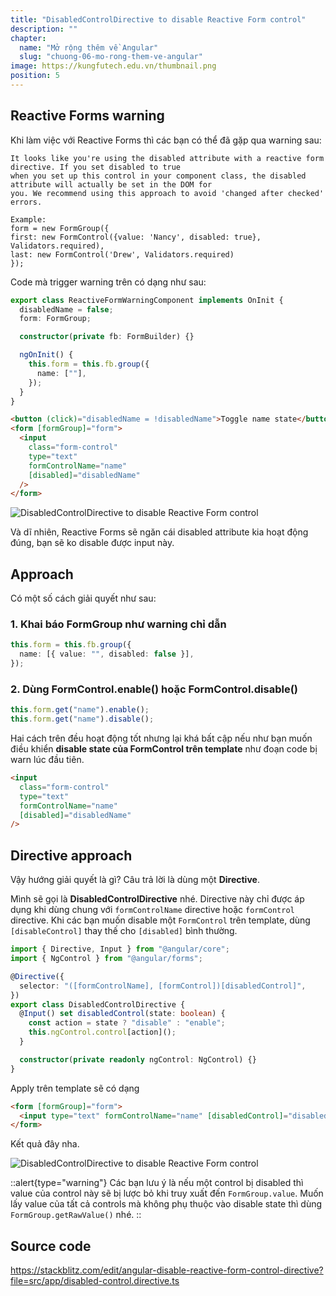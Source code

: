 ```yaml
---
title: "DisabledControlDirective to disable Reactive Form control"
description: ""
chapter:
  name: "Mở rộng thêm về Angular"
  slug: "chuong-06-mo-rong-them-ve-angular"
image: https://kungfutech.edu.vn/thumbnail.png
position: 5
---
```


## Reactive Forms warning

Khi làm việc với Reactive Forms thì các bạn có thể đã gặp qua warning sau:

```
It looks like you're using the disabled attribute with a reactive form directive. If you set disabled to true
when you set up this control in your component class, the disabled attribute will actually be set in the DOM for
you. We recommend using this approach to avoid 'changed after checked' errors.

Example:
form = new FormGroup({
first: new FormControl({value: 'Nancy', disabled: true}, Validators.required),
last: new FormControl('Drew', Validators.required)
});
```

Code mà trigger warning trên có dạng như sau:

```ts
export class ReactiveFormWarningComponent implements OnInit {
  disabledName = false;
  form: FormGroup;

  constructor(private fb: FormBuilder) {}

  ngOnInit() {
    this.form = this.fb.group({
      name: [""],
    });
  }
}
```

```html
<button (click)="disabledName = !disabledName">Toggle name state</button>
<form [formGroup]="form">
  <input
    class="form-control"
    type="text"
    formControlName="name"
    [disabled]="disabledName"
  />
</form>
```

![DisabledControlDirective to disable Reactive Form control](./assets/day43-01.gif)

Và dĩ nhiên, Reactive Forms sẽ ngăn cái disabled attribute kia hoạt động đúng, bạn sẽ ko disable được input này.

## Approach

Có một số cách giải quyết như sau:

### 1. Khai báo FormGroup như warning chỉ dẫn

```ts
this.form = this.fb.group({
  name: [{ value: "", disabled: false }],
});
```

### 2. Dùng FormControl.enable() hoặc FormControl.disable()

```ts
this.form.get("name").enable();
this.form.get("name").disable();
```

Hai cách trên đều hoạt động tốt nhưng lại khá bất cập nếu như bạn muốn điều khiển **disable state của FormControl trên template** như đoạn code bị warn lúc đầu tiên.

```html
<input
  class="form-control"
  type="text"
  formControlName="name"
  [disabled]="disabledName"
/>
```

## Directive approach

Vậy hướng giải quyết là gì? Câu trả lời là dùng một **Directive**.

Mình sẽ gọi là **DisabledControlDirective** nhé. Directive này chỉ được áp dụng khi dùng chung với `formControlName` directive hoặc `formControl` directive. Khi các bạn muốn disable một `FormControl` trên template, dùng `[disableControl]` thay thế cho `[disabled]` bình thường.

```ts
import { Directive, Input } from "@angular/core";
import { NgControl } from "@angular/forms";

@Directive({
  selector: "([formControlName], [formControl])[disabledControl]",
})
export class DisabledControlDirective {
  @Input() set disabledControl(state: boolean) {
    const action = state ? "disable" : "enable";
    this.ngControl.control[action]();
  }

  constructor(private readonly ngControl: NgControl) {}
}
```

Apply trên template sẽ có dạng

```html
<form [formGroup]="form">
  <input type="text" formControlName="name" [disabledControl]="disabledName" />
</form>
```

Kết quả đây nha.

![DisabledControlDirective to disable Reactive Form control](./assets/day43-02.gif)

::alert{type="warning"}
Các bạn lưu ý là nếu một control bị disabled thì value của control này sẽ bị lược bỏ khi truy xuất đến `FormGroup.value`. Muốn lấy value của tất cả controls mà không phụ thuộc vào disable state thì dùng `FormGroup.getRawValue()` nhé.
::

## Source code

https://stackblitz.com/edit/angular-disable-reactive-form-control-directive?file=src/app/disabled-control.directive.ts
